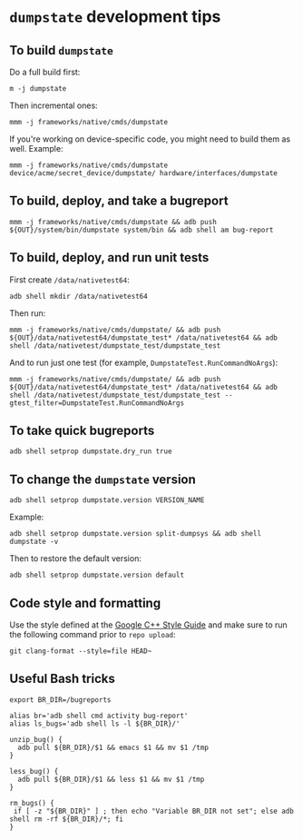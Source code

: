 # `dumpstate` development tips

## To build `dumpstate`

Do a full build first:

```
m -j dumpstate
```

Then incremental ones:

```
mmm -j frameworks/native/cmds/dumpstate
```

If you're working on device-specific code, you might need to build them as well. Example:

```
mmm -j frameworks/native/cmds/dumpstate device/acme/secret_device/dumpstate/ hardware/interfaces/dumpstate
```

## To build, deploy, and take a bugreport

```
mmm -j frameworks/native/cmds/dumpstate && adb push ${OUT}/system/bin/dumpstate system/bin && adb shell am bug-report
```

## To build, deploy, and run unit tests

First create `/data/nativetest64`:

```
adb shell mkdir /data/nativetest64
```

Then run:

```
mmm -j frameworks/native/cmds/dumpstate/ && adb push ${OUT}/data/nativetest64/dumpstate_test* /data/nativetest64 && adb shell /data/nativetest/dumpstate_test/dumpstate_test
```

And to run just one test (for example, `DumpstateTest.RunCommandNoArgs`):

```
mmm -j frameworks/native/cmds/dumpstate/ && adb push ${OUT}/data/nativetest64/dumpstate_test* /data/nativetest64 && adb shell /data/nativetest/dumpstate_test/dumpstate_test --gtest_filter=DumpstateTest.RunCommandNoArgs
```

## To take quick bugreports

```
adb shell setprop dumpstate.dry_run true
```

## To change the `dumpstate` version

```
adb shell setprop dumpstate.version VERSION_NAME
```

Example:

```
adb shell setprop dumpstate.version split-dumpsys && adb shell dumpstate -v
```


Then to restore the default version:

```
adb shell setprop dumpstate.version default
```

## Code style and formatting

Use the style defined at the [Google C++ Style Guide](https://google.github.io/styleguide/cppguide.html)
and make sure to run the following command prior to `repo upload`:

```
git clang-format --style=file HEAD~
```

## Useful Bash tricks

```
export BR_DIR=/bugreports

alias br='adb shell cmd activity bug-report'
alias ls_bugs='adb shell ls -l ${BR_DIR}/'

unzip_bug() {
  adb pull ${BR_DIR}/$1 && emacs $1 && mv $1 /tmp
}

less_bug() {
  adb pull ${BR_DIR}/$1 && less $1 && mv $1 /tmp
}

rm_bugs() {
 if [ -z "${BR_DIR}" ] ; then echo "Variable BR_DIR not set"; else adb shell rm -rf ${BR_DIR}/*; fi
}

```
